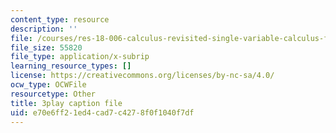 ```yaml
---
content_type: resource
description: ''
file: /courses/res-18-006-calculus-revisited-single-variable-calculus-fall-2010/e70e6ff21ed4cad7c4278f0f1040f7df_ehDAxjFK1jU.srt
file_size: 55820
file_type: application/x-subrip
learning_resource_types: []
license: https://creativecommons.org/licenses/by-nc-sa/4.0/
ocw_type: OCWFile
resourcetype: Other
title: 3play caption file
uid: e70e6ff2-1ed4-cad7-c427-8f0f1040f7df
---
```

